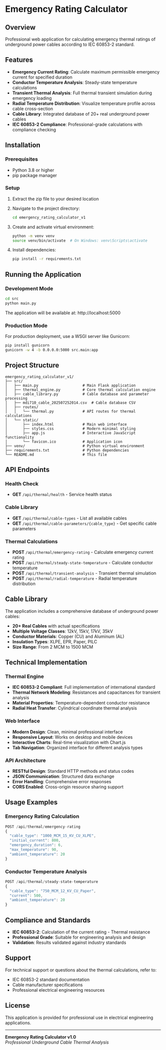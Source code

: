 # Emergency Rating Calculator

## Overview
Professional web application for calculating emergency thermal ratings of underground power cables according to IEC 60853-2 standard.

## Features
- **Emergency Current Rating**: Calculate maximum permissible emergency current for specified duration
- **Conductor Temperature Analysis**: Steady-state temperature calculations
- **Transient Thermal Analysis**: Full thermal transient simulation during emergency loading  
- **Radial Temperature Distribution**: Visualize temperature profile across cable cross-section
- **Cable Library**: Integrated database of 20+ real underground power cables
- **IEC 60853-2 Compliance**: Professional-grade calculations with compliance checking

## Installation

### Prerequisites
- Python 3.8 or higher
- pip package manager

### Setup
1. Extract the zip file to your desired location
2. Navigate to the project directory:
   ```bash
   cd emergency_rating_calculator_v1
   ```

3. Create and activate virtual environment:
   ```bash
   python -m venv venv
   source venv/bin/activate  # On Windows: venv\Scripts\activate
   ```

4. Install dependencies:
   ```bash
   pip install -r requirements.txt
   ```

## Running the Application

### Development Mode
```bash
cd src
python main.py
```

The application will be available at: http://localhost:5000

### Production Mode
For production deployment, use a WSGI server like Gunicorn:
```bash
pip install gunicorn
gunicorn -w 4 -b 0.0.0.0:5000 src.main:app
```

## Project Structure
```
emergency_rating_calculator_v1/
├── src/
│   ├── main.py                    # Main Flask application
│   ├── thermal_engine.py          # Core thermal calculation engine
│   ├── cable_library.py           # Cable database and parameter processing
│   ├── mdi710_cable_202507252014.csv  # Cable database CSV
│   ├── routes/
│   │   └── thermal.py             # API routes for thermal calculations
│   └── static/
│       ├── index.html             # Main web interface
│       ├── styles.css             # Modern minimal styling
│       ├── app.js                 # Interactive JavaScript functionality
│       └── favicon.ico            # Application icon
├── venv/                          # Python virtual environment
├── requirements.txt               # Python dependencies
└── README.md                      # This file
```

## API Endpoints

### Health Check
- **GET** `/api/thermal/health` - Service health status

### Cable Library
- **GET** `/api/thermal/cable-types` - List all available cables
- **GET** `/api/thermal/cable-parameters/{cable_type}` - Get specific cable parameters

### Thermal Calculations
- **POST** `/api/thermal/emergency-rating` - Calculate emergency current rating
- **POST** `/api/thermal/steady-state-temperature` - Calculate conductor temperature
- **POST** `/api/thermal/transient-analysis` - Transient thermal simulation
- **POST** `/api/thermal/radial-temperature` - Radial temperature distribution

## Cable Library
The application includes a comprehensive database of underground power cables:
- **20+ Real Cables** with actual specifications
- **Multiple Voltage Classes**: 12kV, 15kV, 17kV, 35kV
- **Conductor Materials**: Copper (CU) and Aluminum (AL)
- **Insulation Types**: XLPE, EPR, Paper, PILC
- **Size Range**: From 2 MCM to 1500 MCM

## Technical Implementation

### Thermal Engine
- **IEC 60853-2 Compliant**: Full implementation of international standard
- **Thermal Network Modeling**: Resistances and capacitances for transient analysis
- **Material Properties**: Temperature-dependent conductor resistance
- **Radial Heat Transfer**: Cylindrical coordinate thermal analysis

### Web Interface
- **Modern Design**: Clean, minimal professional interface
- **Responsive Layout**: Works on desktop and mobile devices
- **Interactive Charts**: Real-time visualization with Chart.js
- **Tab Navigation**: Organized interface for different analysis types

### API Architecture
- **RESTful Design**: Standard HTTP methods and status codes
- **JSON Communication**: Structured data exchange
- **Error Handling**: Comprehensive error responses
- **CORS Enabled**: Cross-origin resource sharing support

## Usage Examples

### Emergency Rating Calculation
```javascript
POST /api/thermal/emergency-rating
{
  "cable_type": "1000_MCM_15_KV_CU_XLPE",
  "initial_current": 800,
  "emergency_duration": 6,
  "max_temperature": 90,
  "ambient_temperature": 20
}
```

### Conductor Temperature Analysis
```javascript
POST /api/thermal/steady-state-temperature
{
  "cable_type": "750_MCM_12_KV_CU_Paper",
  "current": 500,
  "ambient_temperature": 20
}
```

## Compliance and Standards
- **IEC 60853-2**: Calculation of the current rating - Thermal resistance
- **Professional Grade**: Suitable for engineering analysis and design
- **Validation**: Results validated against industry standards

## Support
For technical support or questions about the thermal calculations, refer to:
- IEC 60853-2 standard documentation
- Cable manufacturer specifications
- Professional electrical engineering resources

## License
This application is provided for professional use in electrical engineering applications.

---
**Emergency Rating Calculator v1.0**  
*Professional Underground Cable Thermal Analysis*

